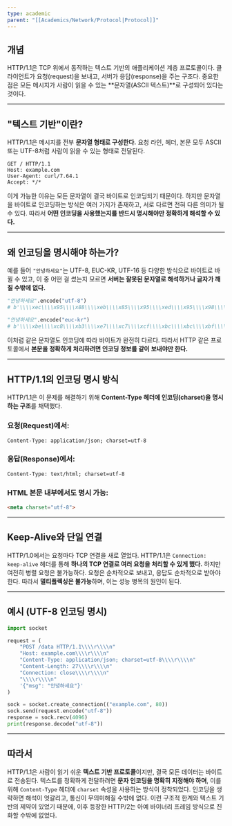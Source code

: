 ```yaml
---
type: academic
parent: "[[Academics/Network/Protocol|Protocol]]"
---
```

## 개념

HTTP/1.1은 TCP 위에서 동작하는 텍스트 기반의 애플리케이션 계층 프로토콜이다. 클라이언트가 요청(request)을 보내고, 서버가 응답(response)을 주는 구조다. 중요한 점은 모든 메시지가 사람이 읽을 수 있는 **문자열(ASCII 텍스트)**로 구성되어 있다는 것이다.

---

## "텍스트 기반"이란?

HTTP/1.1은 메시지를 전부 **문자열 형태로 구성한다.** 요청 라인, 헤더, 본문 모두 ASCII 또는 UTF-8처럼 사람이 읽을 수 있는 형태로 전달된다.

```
GET / HTTP/1.1
Host: example.com
User-Agent: curl/7.64.1
Accept: */*

```

이게 가능한 이유는 모든 문자열이 결국 바이트로 인코딩되기 때문이다. 하지만 문자열을 바이트로 인코딩하는 방식은 여러 가지가 존재하고, 서로 다르면 전혀 다른 의미가 될 수 있다. 따라서 **어떤 인코딩을 사용했는지를 반드시 명시해야만 정확하게 해석할 수 있다.**

---

## 왜 인코딩을 명시해야 하는가?

예를 들어 `"안녕하세요"`는 UTF-8, EUC-KR, UTF-16 등 다양한 방식으로 바이트로 바뀔 수 있고, 이 중 어떤 걸 썼는지 모르면 **서버는 잘못된 문자열로 해석하거나 글자가 깨질 수밖에 없다.**

```python
"안녕하세요".encode("utf-8")
# b'\\\\xec\\\\x95\\\\x88\\\\xeb\\\\x85\\\\x95\\\\xed\\\\x95\\\\x98\\\\xec\\\\x84\\\\xb8\\\\xec\\\\x9a\\\\x94'

"안녕하세요".encode("euc-kr")
# b'\\\\xbe\\\\xc8\\\\xb3\\\\xe7\\\\xc7\\\\xcf\\\\xbc\\\\xbc\\\\xbf\\\\xe4'

```

이처럼 같은 문자열도 인코딩에 따라 바이트가 완전히 다르다. 따라서 HTTP 같은 프로토콜에서 **본문을 정확하게 처리하려면 인코딩 정보를 같이 보내야만 한다.**

---

## HTTP/1.1의 인코딩 명시 방식

HTTP/1.1은 이 문제를 해결하기 위해 **Content-Type 헤더에 인코딩(charset)을 명시하는 구조**를 채택했다.

### 요청(Request)에서:

```
Content-Type: application/json; charset=utf-8

```

### 응답(Response)에서:

```
Content-Type: text/html; charset=utf-8

```

### HTML 본문 내부에서도 명시 가능:

```html
<meta charset="utf-8">

```

---

## Keep-Alive와 단일 연결

HTTP/1.0에서는 요청마다 TCP 연결을 새로 열었다. HTTP/1.1은 `Connection: keep-alive` 헤더를 통해 **하나의 TCP 연결로 여러 요청을 처리할 수 있게 했다.** 하지만 여전히 병렬 요청은 불가능하다. 요청은 순차적으로 보내고, 응답도 순차적으로 받아야 한다. 따라서 **멀티플렉싱은 불가능**하며, 이는 성능 병목의 원인이 된다.

---

## 예시 (UTF-8 인코딩 명시)

```python
import socket

request = (
    "POST /data HTTP/1.1\\\\r\\\\n"
    "Host: example.com\\\\r\\\\n"
    "Content-Type: application/json; charset=utf-8\\\\r\\\\n"
    "Content-Length: 27\\\\r\\\\n"
    "Connection: close\\\\r\\\\n"
    "\\\\r\\\\n"
    '{"msg": "안녕하세요"}'
)

sock = socket.create_connection(("example.com", 80))
sock.send(request.encode("utf-8"))
response = sock.recv(4096)
print(response.decode("utf-8"))

```

---

## 따라서

HTTP/1.1은 사람이 읽기 쉬운 **텍스트 기반 프로토콜**이지만, 결국 모든 데이터는 바이트로 전송된다. 텍스트를 정확하게 전달하려면 **문자 인코딩을 명확히 지정해야 하며**, 이를 위해 `Content-Type` 헤더에 `charset` 속성을 사용하는 방식이 정착되었다. 인코딩을 생략하면 해석이 엇갈리고, 통신이 무의미해질 수밖에 없다. 이런 구조적 한계와 텍스트 기반의 제약이 있었기 때문에, 이후 등장한 HTTP/2는 아예 바이너리 프레임 방식으로 진화할 수밖에 없었다.